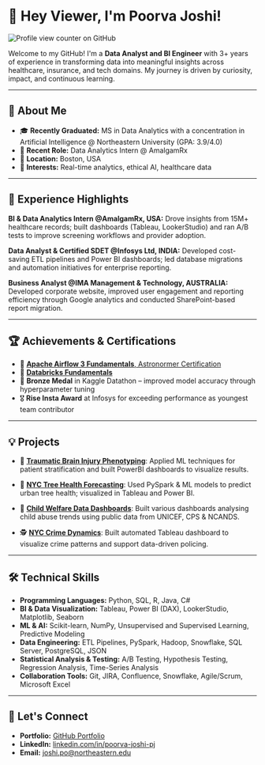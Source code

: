 # 👋 Hey Viewer, I'm Poorva Joshi!

![Profile view counter on GitHub](https://komarev.com/ghpvc/?username=poorva-pjoshi&style=for-the-badge)

Welcome to my GitHub! I'm a **Data Analyst and BI Engineer** with 3+ years of experience in transforming data into meaningful insights across healthcare, insurance, and tech domains. My journey is driven by curiosity, impact, and continuous learning.

---

## 🚀 About Me
- 🎓 **Recently Graduated:** MS in Data Analytics with a concentration in Artificial Intelligence @ Northeastern University (GPA: 3.9/4.0)
- 💼 **Recent Role:** Data Analytics Intern @ AmalgamRx
- 📍 **Location:** Boston, USA
- 🌱 **Interests:** Real-time analytics, ethical AI, healthcare data

---

## 🏢 Experience Highlights

**BI & Data Analytics Intern @AmalgamRx, USA:**
Drove insights from 15M+ healthcare records; built dashboards (Tableau, LookerStudio) and ran A/B tests to improve screening workflows and provider adoption. 

**Data Analyst & Certified SDET @Infosys Ltd, INDIA:**
Developed cost-saving ETL pipelines and Power BI dashboards; led database migrations and automation initiatives for enterprise reporting.  

**Business Analyst @IMA Management & Technology, AUSTRALIA:**
Developed corporate website, improved user engagement and reporting efficiency through Google analytics and conducted SharePoint-based report migration.

---

## 🏆 Achievements & Certifications
- 📜 [**Apache Airflow 3 Fundamentals**, Astronormer Certification](https://www.credly.com/badges/3e907c1d-9fdb-4380-9661-77f6a78153de/public_url)
- 📜 [**Databricks Fundamentals**](https://credentials.databricks.com/9dd72ab5-7000-4839-a32a-14dfb22217e1#acc.ZPILSUe7)
- 🥉 **Bronze Medal** in Kaggle Datathon – improved model accuracy through hyperparameter tuning  
- 🎖️ **Rise Insta Award** at Infosys for exceeding performance as youngest team contributor  

---

## 💡 Projects

- 🧠 [**Traumatic Brain Injury Phenotyping**](https://github.com/poorva-pjoshi/Traumatic-Brain-Injury-Digital-Phenotyping-Platform): Applied ML techniques for patient stratification and built PowerBI dashboards to visualize results.

- 🌳 [**NYC Tree Health Forecasting**](https://github.com/poorva-pjoshi/nyc_tree_health_forecasting_bigdata): Used PySpark & ML models to predict urban tree health; visualized in Tableau and Power BI.

- 👧 [**Child Welfare Data Dashboards**](https://public.tableau.com/app/profile/poorva.joshi/viz/MapVisualizationsshowingvariousChildAbusestoriesintheyears20192020and2021/Story1): Built various dashboards analysing child abuse trends using public data from UNICEF, CPS & NCANDS.

- 🕵️ [**NYC Crime Dynamics**](https://public.tableau.com/app/profile/poorva.joshi/viz/NYCCrimesin2023/NYCCrimeStory): Built automated Tableau dashboard to visualize crime patterns and support data-driven policing.
  
---

## 🛠️ Technical Skills

- **Programming Languages:** Python, SQL, R, Java, C#
- **BI & Data Visualization:** Tableau, Power BI (DAX), LookerStudio, Matplotlib, Seaborn
- **ML & AI:** Scikit-learn, NumPy, Unsupervised and Supervised Learning, Predictive Modeling
- **Data Engineering:** ETL Pipelines, PySpark, Hadoop, Snowflake, SQL Server, PostgreSQL, JSON
- **Statistical Analysis & Testing:** A/B Testing, Hypothesis Testing, Regression Analysis, Time-Series Analysis
- **Collaboration Tools:** Git, JIRA, Confluence, Snowflake, Agile/Scrum, Microsoft Excel

---

## 🔗 Let's Connect
- **Portfolio:** [GitHub Portfolio](https://poorva-pjoshi.github.io/)
- **LinkedIn:** [linkedin.com/in/poorva-joshi-pj](https://www.linkedin.com/in/poorva-joshi-pj/)
- **Email:** joshi.po@northeastern.edu

<!--
**poorva-pjoshi/poorva-pjoshi** is a ✨ _special_ ✨ repository because its `README.md` (this file) appears on your GitHub profile.

Here are some ideas to get you started:

- 🔭 I’m currently working on ...
- 🌱 I’m currently learning ...
- 👯 I’m looking to collaborate on ...
- 🤔 I’m looking for help with ...
- 💬 Ask me about ...
- 📫 How to reach me: ...
- 😄 Pronouns: ...
- ⚡ Fun fact: ...
-->


<!--
**poorva-pjoshi/poorva-pjoshi** is a ✨ _special_ ✨ repository because its `README.md` (this file) appears on your GitHub profile.

Here are some ideas to get you started:

- 🔭 I’m currently working on ...
- 🌱 I’m currently learning ...
- 👯 I’m looking to collaborate on ...
- 🤔 I’m looking for help with ...
- 💬 Ask me about ...
- 📫 How to reach me: ...
- 😄 Pronouns: ...
- ⚡ Fun fact: ...
-->
